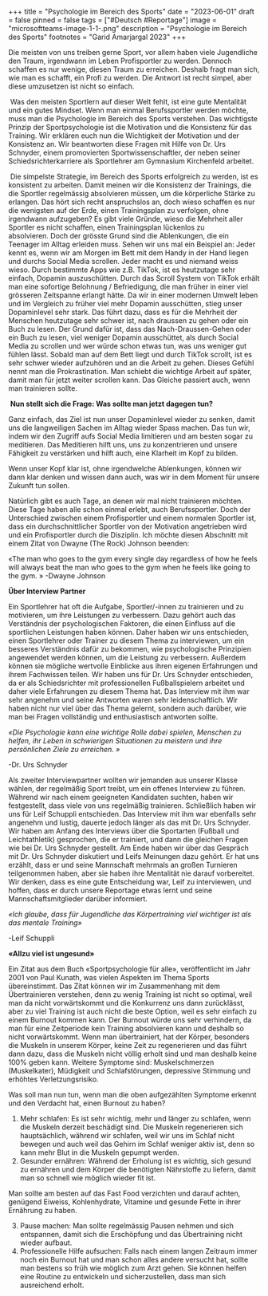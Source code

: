 +++
title = "Psychologie im Bereich des Sports"
date = "2023-06-01"
draft = false
pinned = false
tags = ["#Deutsch #Reportage"]
image = "microsoftteams-image-1-1-.png"
description = "Psychologie im Bereich des Sports"
footnotes = "Garid Amarjargal 2023"
+++


Die meisten von uns treiben gerne Sport, vor allem haben viele Jugendliche den Traum, irgendwann im Leben Profisportler zu werden. Dennoch schaffen es nur wenige, diesen Traum zu erreichen. Deshalb fragt man sich, wie man es schafft, ein Profi zu werden. Die Antwort ist recht simpel, aber diese umzusetzen ist nicht so einfach.  

 Was den meisten Sportlern auf dieser Welt fehlt, ist eine gute Mentalität und ein gutes Mindset. Wenn man einmal Berufssportler werden möchte, muss man die Psychologie im Bereich des Sports verstehen. Das wichtigste Prinzip der Sportpsychologie ist die Motivation und die Konsistenz für das Training. Wir erklären euch nun die Wichtigkeit der Motivation und der Konsistenz an. Wir beantworten diese Fragen mit Hilfe von Dr. Urs Schnyder, einem promovierten Sportwissenschaftler, der neben seiner Schiedsrichterkarriere als Sportlehrer am Gymnasium Kirchenfeld arbeitet.  

 Die simpelste Strategie, im Bereich des Sports erfolgreich zu werden, ist es konsistent zu arbeiten. Damit meinen wir die Konsistenz der Trainings, die die Sportler regelmässig absolvieren müssen, um die körperliche Stärke zu erlangen. Das hört sich recht anspruchslos an, doch wieso schaffen es nur die wenigsten auf der Erde, einen Trainingsplan zu verfolgen, ohne irgendwann aufzugeben? Es gibt viele Gründe, wieso die Mehrheit aller Sportler es nicht schaffen, einen Trainingsplan lückenlos zu absolvieren. Doch der grösste Grund sind die Ablenkungen, die ein Teenager im Alltag erleiden muss. Sehen wir uns mal ein Beispiel an: Jeder kennt es, wenn wir am Morgen im Bett mit dem Handy in der Hand liegen und durchs Social Media scrollen. Jeder macht es und niemand weiss wieso. Durch bestimmte Apps wie z.B. TikTok, ist es heutzutage sehr einfach, Dopamin auszuschütten. Durch das Scroll System von TikTok erhält man eine sofortige Belohnung / Befriedigung, die man früher in einer viel grösseren Zeitspanne erlangt hätte. Da wir in einer modernen Umwelt leben und im Vergleich zu früher viel mehr Dopamin ausschütten, stieg unser Dopaminlevel sehr stark. Das führt dazu, dass es für die Mehrheit der Menschen heutzutage sehr schwer ist, nach draussen zu gehen oder ein Buch zu lesen. Der Grund dafür ist, dass das Nach-Draussen-Gehen oder ein Buch zu lesen, viel weniger Dopamin ausschüttet, als durch Social Media zu scrollen und wer würde schon etwas tun, was uns weniger gut fühlen lässt. Sobald man auf dem Bett liegt und durch TikTok scrollt, ist es sehr schwer wieder aufzuhören und an die Arbeit zu gehen. Dieses Gefühl nennt man die Prokrastination. Man schiebt die wichtige Arbeit auf später, damit man für jetzt weiter scrollen kann. Das Gleiche passiert auch, wenn man trainieren sollte.  

 **Nun stellt sich die Frage: Was sollte man jetzt dagegen tun?** 

Ganz einfach, das Ziel ist nun unser Dopaminlevel wieder zu senken, damit uns die langweiligen Sachen im Alltag wieder Spass machen. Das tun wir, indem wir den Zugriff aufs Social Media limitieren und am besten sogar zu meditieren. Das Meditieren hilft uns, uns zu konzentrieren und unsere Fähigkeit zu verstärken und hilft auch, eine Klarheit im Kopf zu bilden.  

Wenn unser Kopf klar ist, ohne irgendwelche Ablenkungen, können wir dann klar denken und wissen dann auch, was wir in dem Moment für unsere Zukunft tun sollen.  

Natürlich gibt es auch Tage, an denen wir mal nicht trainieren möchten. Diese Tage haben alle schon einmal erlebt, auch Berufssportler. Doch der Unterschied zwischen einem Profisportler und einem normalen Sportler ist, dass ein durchschnittlicher Sportler von der Motivation angetrieben wird und ein Profisportler durch die Disziplin. Ich möchte diesen Abschnitt mit einem Zitat von Dwayne (The Rock) Johnson beenden: 

«The man who goes to the gym every single day regardless of how he feels will always beat the man who goes to the gym when he feels like going to the gym. » -Dwayne Johnson 

**Über Interview Partner** 

Ein Sportlehrer hat oft die Aufgabe, Sportler/-innen zu trainieren und zu motivieren, um ihre Leistungen zu verbessern. Dazu gehört auch das Verständnis der psychologischen Faktoren, die einen Einfluss auf die sportlichen Leistungen haben können. Daher haben wir uns entschieden, einen Sportlehrer oder Trainer zu diesem Thema zu interviewen, um ein besseres Verständnis dafür zu bekommen, wie psychologische Prinzipien angewendet werden können, um die Leistung zu verbessern. Außerdem können sie mögliche wertvolle Einblicke aus ihren eigenen Erfahrungen und ihrem Fachwissen teilen. Wir haben uns für Dr. Urs Schnyder entschieden, da er als Schiedsrichter mit professionellen Fußballspielern arbeitet und daher viele Erfahrungen zu diesem Thema hat. Das Interview mit ihm war sehr angenehm und seine Antworten waren sehr leidenschaftlich. Wir haben nicht nur viel über das Thema gelernt, sondern auch darüber, wie man bei Fragen vollständig und enthusiastisch antworten sollte. 

*«Die Psychologie kann eine wichtige Rolle dabei spielen, Menschen zu helfen, ihr Leben in schwierigen Situationen zu meistern und ihre persönlichen Ziele zu erreichen. »*  

\-Dr. Urs Schnyder 

Als zweiter Interviewpartner wollten wir jemanden aus unserer Klasse wählen, der regelmäßig Sport treibt, um ein offenes Interview zu führen. Während wir nach einem geeigneten Kandidaten suchten, haben wir festgestellt, dass viele von uns regelmäßig trainieren. Schließlich haben wir uns für Leif Schuppli entschieden. Das Interview mit ihm war ebenfalls sehr angenehm und lustig, dauerte jedoch länger als das mit Dr. Urs Schnyder. Wir haben am Anfang des Interviews über die Sportarten (Fußball und Leichtathletik) gesprochen, die er trainiert, und dann die gleichen Fragen wie bei Dr. Urs Schnyder gestellt. Am Ende haben wir über das Gespräch mit Dr. Urs Schnyder diskutiert und Leifs Meinungen dazu gehört. Er hat uns erzählt, dass er und seine Mannschaft mehrmals an großen Turnieren teilgenommen haben, aber sie haben ihre Mentalität nie darauf vorbereitet. Wir denken, dass es eine gute Entscheidung war, Leif zu interviewen, und hoffen, dass er durch unsere Reportage etwas lernt und seine Mannschaftsmitglieder darüber informiert. 

*«Ich glaube, dass für Jugendliche das Körpertraining viel wichtiger ist als das mentale Training»* 

\-Leif Schuppli  

**«Allzu viel ist ungesund»** 

Ein Zitat aus dem Buch «Sportpsychologie für alle», veröffentlicht im Jahr 2001 von Paul Kunath, was vielen Aspekten im Thema Sports übereinstimmt. Das Zitat können wir im Zusammenhang mit dem Übertrainieren verstehen, denn zu wenig Training ist nicht so optimal, weil man da nicht vorwärtskommt und die Konkurrenz uns dann zurücklässt, aber zu viel Training ist auch nicht die beste Option, weil es sehr einfach zu einem Burnout kommen kann. Der Burnout würde uns sehr verhindern, da man für eine Zeitperiode kein Training absolvieren kann und deshalb so nicht vorwärtskommt. Wenn man übertrainiert, hat der Körper, besonders die Muskeln in unserem Körper, keine Zeit zu regenerieren und das führt dann dazu, dass die Muskeln nicht völlig erholt sind und man deshalb keine 100% geben kann. Weitere Symptome sind: Muskelschmerzen (Muskelkater), Müdigkeit und Schlafstörungen, depressive Stimmung und erhöhtes Verletzungsrisiko. 

Was soll man nun tun, wenn man die oben aufgezählten Symptome erkennt und den Verdacht hat, einen Burnout zu haben? 

1. Mehr schlafen: Es ist sehr wichtig, mehr und länger zu schlafen, wenn die Muskeln derzeit beschädigt sind. Die Muskeln regenerieren sich hauptsächlich, während wir schlafen, weil wir uns im Schlaf nicht bewegen und auch weil das Gehirn im Schlaf weniger aktiv ist, denn so kann mehr Blut in die Muskeln gepumpt werden.  
2. Gesunder ernähren: Während der Erholung ist es wichtig, sich gesund zu ernähren und dem Körper die benötigten Nährstoffe zu liefern, damit man so schnell wie möglich wieder fit ist.  

Man sollte am besten auf das Fast Food verzichten und darauf achten, genügend Eiweiss, Kohlenhydrate, Vitamine und gesunde Fette in ihrer Ernährung zu haben. 

3. Pause machen: Man sollte regelmässig Pausen nehmen und sich entspannen, damit sich die Erschöpfung und das Übertraining nicht wieder aufbaut.  
4. Professionelle Hilfe aufsuchen: Falls nach einem langen Zeitraum immer noch ein Burnout hat und man schon alles andere versucht hat, sollte man bestens so früh wie möglich zum Arzt gehen. Sie können helfen eine Routine zu entwickeln und sicherzustellen, dass man sich ausreichend erholt.